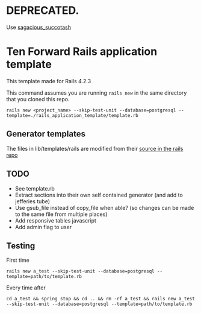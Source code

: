 # DEPRECATED.
Use [sagacious\_succotash](https://github.com/tenforwardconsulting/sagacious_succotash)

# Ten Forward Rails application template
This template made for Rails 4.2.3

This command assumes you are running `rails new` in the same directory that you cloned this repo.

    rails new <project_name> --skip-test-unit --database=postgresql --template=./rails_application_template/template.rb

## Generator templates
The files in lib/templates/rails are modified from their [source in the rails repo](https://github.com/rails/rails/tree/master/railties/lib/rails/generators/rails)

## TODO
* See template.rb
* Extract sections into their own self contained generator (and add to jefferies tube)
* Use gsub\_file instead of copy\_file when able? (so changes can be made to the same file from multiple places)
* Add responsive tables javascript
* Add admin flag to user

## Testing
First time

    rails new a_test --skip-test-unit --database=postgresql --template=path/to/template.rb

Every time after

    cd a_test && spring stop && cd .. && rm -rf a_test && rails new a_test --skip-test-unit --database=postgresql --template=path/to/template.rb

